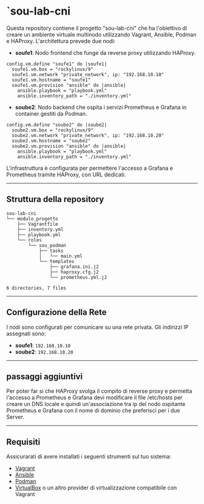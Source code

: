 # `sou-lab-cni
Questa repository contiene il progetto "sou-lab-cni" che ha l'obiettivo di creare un ambiente virtuale multinodo utilizzando Vagrant, Ansible, Podman e HAProxy. L'architettura prevede due nodi:

- **soufe1**: Nodo frontend che funge da reverse proxy utilizzando HAProxy.
```vagrantfile
config.vm.define "soufe1" do |soufe1|
  soufe1.vm.box = "rockylinux/9"
  soufe1.vm.network "private_network", ip: "192.168.10.10"
  soufe1.vm.hostname = "soufe1"
  soufe1.vm.provision "ansible" do |ansible|
    ansible.playbook = "playbook.yml"
    ansible.inventory_path = "./inventory.yml"
```
- **soube2**: Nodo backend che ospita i servizi Prometheus e Grafana in container gestiti da Podman.
```vagrantfile
config.vm.define "soube2" do |soube2|
  soube2.vm.box = "rockylinux/9"
  soube2.vm.network "private_network", ip: "192.168.10.20"
  soube2.vm.hostname = "soube2"
  soube2.vm.provision "ansible" do |ansible|
    ansible.playbook = "playbook.yml"
    ansible.inventory_path = "./inventory.yml"
```

L'infrastruttura è configurata per permettere l'accesso a Grafana e Prometheus tramite HAProxy, con URL dedicati.

---
## Struttura della repository
```
sou-lab-cni
└── modulo_progetto
    ├── Vagrantfile
    ├── inventory.yml
    ├── playbook.yml
    └── roles
        └── sou_podman
            ├── tasks
            │   └── main.yml
            └── templates
                ├── grafana.ini.j2
                ├── haproxy.cfg.j2
                └── prometheus.yml.j2

6 directories, 7 files
```
---
## Configurazione della Rete

I nodi sono configurati per comunicare su una rete privata. Gli indirizzi IP assegnati sono:

- **soufe1**: `192.168.10.10`
- **soube2**: `192.168.10.20`
---
 ## passaggi aggiuntivi 
 Per poter far si che HAProxy svolga il compito di reverse proxy e permetta l'accesso a Prometheus e Grafana devi modificare il file /etc/hosts per creare un DNS locale e quindi un'associazione tra ip del nodo ospitante Prometheus e Grafana con il nome di dominio che preferisci per i due Server.

 ---
 ## Requisiti
 Assicurarati di avere installati i seguenti strumenti sul tuo sistema:

- [Vagrant](https://www.vagrantup.com/)
- [Ansible](https://www.ansible.com/)
- [Podman](https://podman.io/)
- [VirtualBox](https://www.virtualbox.org/) o un altro provider di virtualizzazione compatibile con Vagrant
 
